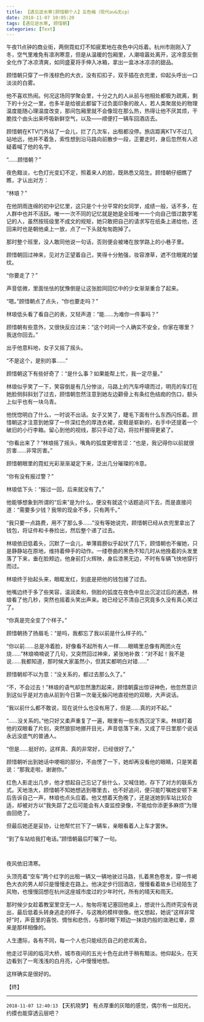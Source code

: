 ```yaml
---
title: 【遇见逆水寒|顾惜朝个人】五色梅（现代au&无cp）
date: 2018-11-07 10:05:20
tags: [遇见逆水寒, 顾惜朝]
categories: [Text]
---
```


<p>午夜11点钟的商业街，两侧霓虹灯不知疲累地在夜色中闪烁着。杭州市刚刚入了冬，空气里难免有凛冽寒意，但是从温暖的包厢里，人潮喧嚣处离开，这冷意反倒全化作了冰凉清爽，如同盛夏将手伸入冰箱，拿出一盒冰冰凉凉的甜品。</p> 
<p>顾惜朝只穿了一件浅棕色的大衣，没有扣扣子，双手插在衣兜里，仰起头呼出一口淡淡的白雾。</p> 
<p>他不喜欢热闹。何况这场同学聚会里，十分之九的人从前与他相处都极为疏离，剩下的十分之一里，也多半是给彼此都留下过负面印象的故人，若人类聚居处的物理温度能随心理温度改变，那间包厢里就不会像现在那么热，热得让他不厌其烦，干脆找个由头出来呼吸新鲜空气，以及——顺便打一辆车回酒店去。</p> 
<p>顾惜朝在KTV门外站了一会儿，拦了几次车，出租都没停。旅店距离KTV不过几站地远，他并不着急，索性想到沿马路向前散步一段，正要走时，身后忽然有人迟疑着喊了他的名字。</p> 
<p>“……顾惜朝？”</p> 
<p>夜色黯淡，七色灯光变幻不定，照着来人的脸，既熟悉又陌生。顾惜朝仔细瞧了瞧，才认出对方：</p> 
<p>“林琅？”</p> 
<p>在他阴雨连绵的初中记忆里，这只是个十分平常的女同学，成绩一般，话不多，在人群中也并不活跃。唯一一次不同的记忆就是她是全班唯一一个向自己借过数学笔记的人，虽然按班级里不成文的规矩，她只敢把自己的请求写在纸条上递给他，还回来时也是朝他桌上一放，点了一下头就匆匆跑掉了。</p> 
<p>那时整个班里，没人敢同他说一句话，否则便会被堵在放学路上的小巷子里。</p> 
<p>顾惜朝回过神来，见对方正望着自己，笑得十分勉强，妆容潦草，遮不住眼尾的皱纹。</p> 
<p>“你要走了？”</p> 
<p>声音低微，里面怯怯的犹豫倒是让这张脸同回忆中的少女渐渐重合了起来。</p> 
<p>“嗯。”顾惜朝点了点头，“你也要走吗？”</p> 
<p>林琅低头看了看自己的表，又轻声道：“能……为难你一件事吗？”</p> 
<p>顾惜朝有些意外，又很快反应过来：“这个时间一个人确实不安全，你家在哪里？我送你回去。”</p> 
<p>出乎他意料地，女子又摇了摇头。</p> 
<p>“不是这个，是别的事……”</p> 
<p>顾惜朝这下有些好奇了：“是什么事？如果能帮上忙，我一定尽量。”</p> 
<p>林琅似乎笑了一下，笑容倒是有几分惨淡，马路上的汽车呼啸而过，明亮的车灯在她脸侧斜斜划了过去，顾惜朝忽然注意到她左边颧骨上有条红色结痂的伤口，额头上似乎也有一块乌青。</p> 
<p>他恍惚明白了什么，一时说不出话。女子又笑了，睫毛下面有什么东西闪烁着。顾惜朝这才注意到她穿了一件深红色的厚连衣裙，皮鞋是崭新的，右手中还提着一个破旧的小行李箱。留心到他的视线，那只手动了动，将拉杆握得更紧了。</p> 
<p>“你看出来了？”林琅摇了摇头，嘴角的弧度更增苦涩：“也是，我记得你以前就很厉害……非常厉害。”</p> 
<p>顾惜朝眼里的霓虹光彩渐渐凝定下来，泛出几分璀璨的冷意。</p> 
<p>“你有没有报过警？”</p> 
<p>林琅低下头：“报过一回，后来就没有了。”</p> 
<p>他能够想象到所谓的“后来”是为什么，便没有就这个话题追问下去，而是直接问道：“需要多少钱？我带的现金不多，只有两千。”</p> 
<p>“我只要一点路费，用不了那么多……”没有等她说完，顾惜朝已经从衣兜里拿出了钱包，将证件和卡券捡出，然后整个递了过去。</p> 
<p>林琅依旧低着头，沉默了一会儿，单薄肩膀似乎起伏了几下，顾惜朝也不催她，只是静静站在原地，维持着伸手的动作。一缕卷曲的黑色不知几时从他挽着的头发里落了下来，垂在脸颊边，他身前灯火辉映，身后漆黑无边，不时有车辆飞快地穿行而过。</p> 
<p>林琅终于抬起头来，眼眶发红，到底是把他的钱包接了过去。</p> 
<p>他嘴边终于多了些笑容，温润柔和，侧脸的弧度在夜色中显出沉淀过后的通透，林琅看了他几秒，突然也摇着头笑出声来。她已经记不清自己究竟多久没有真心笑过了。</p> 
<p>“你真是完全变了个样子。”</p> 
<p>顾惜朝扬了扬眉毛：“是吗，我都忘了我以前是什么样子的。”</p> 
<p>“你以前……总是冷着脸，好像看不起所有人一样……眼睛里总像有两团火在烧……”林琅喃喃说了几句，又突然回过神来，紧张地补救：“对不起！我不是说……我都知道，那时候大家虽然小，但其实都明白对错……”</p> 
<p>顾惜朝却不以为意：“没关系的，都过去那么久了。”</p> 
<p>“不，不会过去！”林琅的语气却忽然激烈起来，顾惜朝露出惊讶神色，他忽然意识到这似乎是对方由从前到今日第一次毫无躲闪地直视他的双眼，大声说话。</p> 
<p>“我以前什么都不敢说，现在说什么也没有用了，但是……真的对不起。”</p> 
<p>“……没关系的。”他只好又柔声重复了一遍，眼里有一些东西沉淀下来。林琅盯着他的双眼看了片刻，突然狼狈地挪开目光，声音低落下来，又成了平日里那个说话永远没底气的普通人。</p> 
<p>“但是……挺好的，这样真、真的非常好，已经很好了。”</p> 
<p>顾惜朝听出到她话中哽咽的部分，不由愣了一下，她却再没看他的眼睛，只是笑着说：“那我走啦，谢谢你。”</p> 
<p>红色人影走出几步，他才想起自己忘记了些什么，又喊住她，存下了对方的联系方式。天地浩大，顾惜朝不知她想逃到哪里去，也不好追问，便只能叮嘱她安顿下来后告诉自己一声，林琅也点头应着。他又想着天色晚了，还是送她到车站比较合适，却被对方以“我失踪了之后可能会有人查监控录像，不能给你添更多麻烦”为理由回绝了。</p> 
<p>但最后她还是妥协，让他帮忙拦下了一辆车，亲眼看着人上车才罢休。</p> 
<p>“到了车站给我打电话。”顾惜朝最后叮嘱了一句。</p> 
<p>&nbsp;</p> 
<p>夜风依旧清寒。</p> 
<p>头顶亮着“空车”两个红字的出租一辆又一辆地驶过马路，扎着黑色卷发，穿一件褐色大衣的男人却只是慢慢走在路上。他决定步行回酒店，慢慢看着故乡已经陌生了风物，也慢慢回想在杭州这座城市度过的少年时代，所有的晴天和雨天。</p> 
<p>那时候少女趁着教室里空无一人，匆匆将笔记塞回他桌上，想说什么而终究没有说出，最后低着头转身逃走的样子，与这晚的模样很像。他又想起，她说“这样非常好”时，声音里的喜悦、惆怅和悲伤，与那时眼下颊边一抹烧灼般的潋滟红晕，原来是那样相像的。</p> 
<p>人生遭际，各有不同，每一个人也只能经历自己的悲欢离合。</p> 
<p>他走过平阔的临河大桥，城市夜间的五光十色在此终于稍有黯淡。他仰起头，在天边看到了一弯浅浅的白月亮，心中慢慢地想。</p> 
<p>这样确实是很好的。</p> 
<p>【终】</p>

<!-- more -->

---

`2018-11-07 12:40:13` 【天机晓梦】 有点厚重的灰暗的感觉，偶尔有一丝阳光，约摸也能穿透云层吧？
